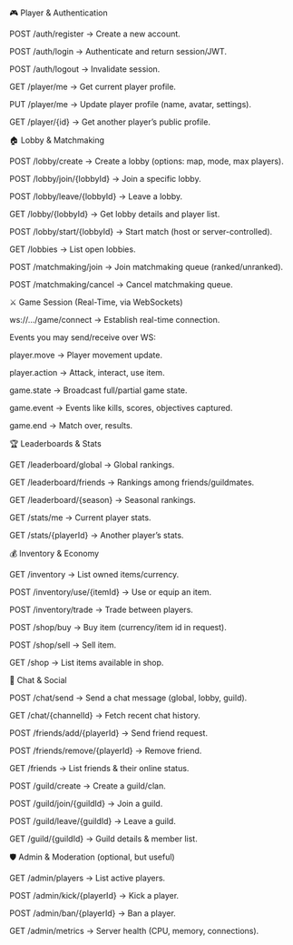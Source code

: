 🎮 Player & Authentication

POST /auth/register → Create a new account.

POST /auth/login → Authenticate and return session/JWT.

POST /auth/logout → Invalidate session.

GET /player/me → Get current player profile.

PUT /player/me → Update player profile (name, avatar, settings).

GET /player/{id} → Get another player’s public profile.

🏠 Lobby & Matchmaking

POST /lobby/create → Create a lobby (options: map, mode, max players).

POST /lobby/join/{lobbyId} → Join a specific lobby.

POST /lobby/leave/{lobbyId} → Leave a lobby.

GET /lobby/{lobbyId} → Get lobby details and player list.

POST /lobby/start/{lobbyId} → Start match (host or server-controlled).

GET /lobbies → List open lobbies.

POST /matchmaking/join → Join matchmaking queue (ranked/unranked).

POST /matchmaking/cancel → Cancel matchmaking queue.

⚔️ Game Session (Real-Time, via WebSockets)

ws://.../game/connect → Establish real-time connection.

Events you may send/receive over WS:

player.move → Player movement update.

player.action → Attack, interact, use item.

game.state → Broadcast full/partial game state.

game.event → Events like kills, scores, objectives captured.

game.end → Match over, results.

🏆 Leaderboards & Stats

GET /leaderboard/global → Global rankings.

GET /leaderboard/friends → Rankings among friends/guildmates.

GET /leaderboard/{season} → Seasonal rankings.

GET /stats/me → Current player stats.

GET /stats/{playerId} → Another player’s stats.

💰 Inventory & Economy

GET /inventory → List owned items/currency.

POST /inventory/use/{itemId} → Use or equip an item.

POST /inventory/trade → Trade between players.

POST /shop/buy → Buy item (currency/item id in request).

POST /shop/sell → Sell item.

GET /shop → List items available in shop.

💬 Chat & Social

POST /chat/send → Send a chat message (global, lobby, guild).

GET /chat/{channelId} → Fetch recent chat history.

POST /friends/add/{playerId} → Send friend request.

POST /friends/remove/{playerId} → Remove friend.

GET /friends → List friends & their online status.

POST /guild/create → Create a guild/clan.

POST /guild/join/{guildId} → Join a guild.

POST /guild/leave/{guildId} → Leave a guild.

GET /guild/{guildId} → Guild details & member list.

🛡️ Admin & Moderation (optional, but useful)

GET /admin/players → List active players.

POST /admin/kick/{playerId} → Kick a player.

POST /admin/ban/{playerId} → Ban a player.

GET /admin/metrics → Server health (CPU, memory, connections).
